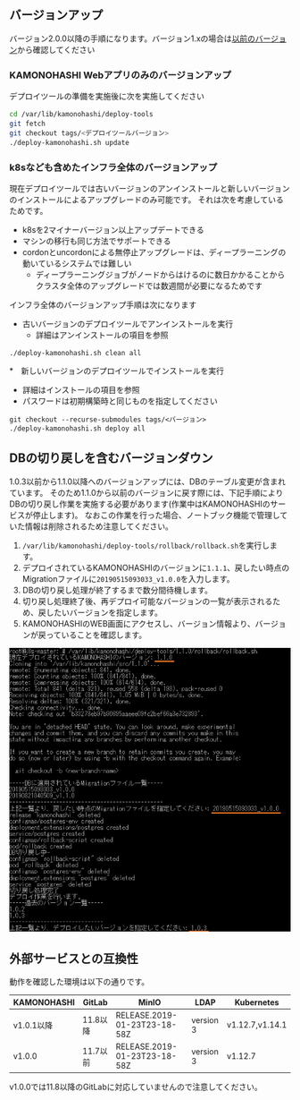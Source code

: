 ## バージョンアップ
バージョン2.0.0以降の手順になります。バージョン1.xの場合は[以前のバージョン](https://kamonohashi.ai/docs/supported-doc-versions)から確認してください

### KAMONOHASHI Webアプリのみのバージョンアップ

デプロイツールの準備を実施後に次を実施してください

```bash
cd /var/lib/kamonohashi/deploy-tools
git fetch
git checkout tags/<デプロイツールバージョン>
./deploy-kamonohashi.sh update
```

### k8sなども含めたインフラ全体のバージョンアップ
現在デプロイツールでは古いバージョンのアンインストールと新しいバージョンのインストールによるアップグレードのみ可能です。
それは次を考慮しているためです。
* k8sを2マイナーバージョン以上アップデートできる
* マシンの移行も同じ方法でサポートできる
* cordonとuncordonによる無停止アップグレードは、ディープラーニングの動いているシステムでは難しい
  * ディープラーニングジョブがノードからはけるのに数日かかることからクラスタ全体のアップグレードでは数週間が必要になるためです

インフラ全体のバージョンアップ手順は次になります
* 古いバージョンのデプロイツールでアンインストールを実行
  * 詳細はアンインストールの項目を参照

```
./deploy-kamonohashi.sh clean all
```

*　新しいバージョンのデプロイツールでインストールを実行
  * 詳細はインストールの項目を参照
  * パスワードは初期構築時と同じものを指定してください
  
```
git checkout --recurse-submodules tags/<バージョン>
./deploy-kamonohashi.sh deploy all
```

## DBの切り戻しを含むバージョンダウン
1.0.3以前から1.1.0以降へのバージョンアップには、DBのテーブル変更が含まれています。
そのため1.1.0から以前のバージョンに戻す際には、下記手順によりDBの切り戻し作業を実施する必要があります(作業中はKAMONOHASHIのサービスが停止します)。
なおこの作業を行った場合、ノートブック機能で管理していた情報は削除されるため注意してください。

1. `/var/lib/kamonohashi/deploy-tools/rollback/rollback.sh`を実行します。
2. デプロイされているKAMONOHASHIのバージョンに`1.1.1`、戻したい時点のMigrationファイルに`20190515093033_v1.0.0`を入力します。
3. DBの切り戻し処理が終了するまで数分間待機します。
4. 切り戻し処理終了後、再デプロイ可能なバージョンの一覧が表示されるため、戻したいバージョンを指定します。
5. KAMONOHASHIのWEB画面にアクセスし、バージョン情報より、バージョンが戻っていることを確認します。

![DB切り戻し操作の様子](/assets/images/kqi-rollback.png)

## 外部サービスとの互換性

動作を確認した環境は以下の通りです。

|KAMONOHASHI|GitLab|MinIO| LDAP|Kubernetes |
|---|---|---|---|---|
|v1.0.1以降|11.8以降|RELEASE.2019-01-23T23-18-58Z|version 3| v1.12.7,v1.14.1|
|v1.0.0|11.7以前|RELEASE.2019-01-23T23-18-58Z|version 3| v1.12.7|

v1.0.0では11.8以降のGitLabに対応していませんので注意してください。